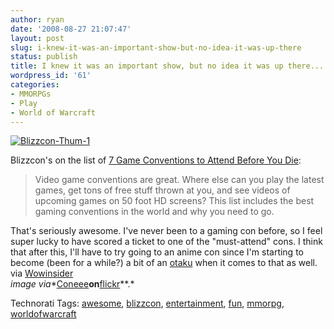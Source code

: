 ```yaml
---
author: ryan
date: '2008-08-27 21:07:47'
layout: post
slug: i-knew-it-was-an-important-show-but-no-idea-it-was-up-there
status: publish
title: I knew it was an important show, but no idea it was up there...
wordpress_id: '61'
categories:
- MMORPGs
- Play
- World of Warcraft
---
```


[![Blizzcon-Thum-1](http://sharp-eyed.org/wp-content/uploads/2008/08/blizzcon-thum-1.jpg)](http://flickr.com/photos/coneee/1917512270/ "Blizzcon sign")[](http://flickr.com/photos/coneee/1917512270/ "Blizzcon sign")

Blizzcon's on the list of [7 Game Conventions to Attend Before You
Die](http://blog.videogamepricecharts.com/2008/08/7-game-conventions-to-attend-before-you.html):

> Video game conventions are great. Where else can you play the latest
> games, get tons of free stuff thrown at you, and see videos of
> upcoming games on 50 foot HD screens? This list includes the best
> gaming conventions in the world and why you need to go.

That's seriously awesome. I've never been to a gaming con before, so I
feel super lucky to have scored a ticket to one of the "must-attend"
cons. I think that after this, I'll have to try going to an anime con
since I'm starting to become (been for a while?) a bit of an
[otaku](http://en.wikipedia.org/wiki/Otaku "Otaku") when it comes to
that as well. \
 via [Wowinsider](http://www.wowinsider.com "Wowinsider") \
 *image
via**[Coneee](http://flickr.com/photos/coneee/1917512270/ "Blizzcon sign")**on**[flickr](http://flickr.com/)**.*

Technorati Tags: [awesome](http://www.technorati.com/tag/awesome),
[blizzcon](http://www.technorati.com/tag/blizzcon),
[entertainment](http://www.technorati.com/tag/entertainment),
[fun](http://www.technorati.com/tag/fun),
[mmorpg](http://www.technorati.com/tag/mmorpg),
[worldofwarcraft](http://www.technorati.com/tag/worldofwarcraft)
